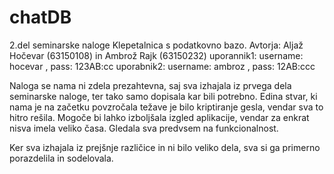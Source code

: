 # chatDB
2.del seminarske naloge
Klepetalnica s podatkovno bazo.
Avtorja: Aljaž Hočevar (63150108) in Ambrož Rajk (63150232)
uporannik1: username: hocevar , pass: 123AB:cc
uporabnik2: username: ambroz , pass: 12AB:ccc

Naloga se nama ni zdela prezahtevna, saj sva izhajala iz prvega dela seminarske naloge, ter tako samo dopisala kar bili potrebno. 
Edina stvar, ki nama je na začetku povzročala težave je bilo kriptiranje gesla, vendar sva to hitro rešila.
Mogoče bi lahko izboljšala izgled aplikacije, vendar za enkrat nisva imela veliko časa. Gledala sva predvsem na funkcionalnost.

Ker sva izhajala iz prejšnje različice in ni bilo veliko dela, sva si ga primerno porazdelila in sodelovala.

